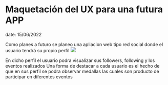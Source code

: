 # Maquetación del UX para una futura APP

date: 15/06/2022

Como planes a futuro se planeo una apliacion web tipo red social donde el usuario tendrá su propio perfil 
![](https://drive.google.com/file/d/10hA7LLJqfjpA0h_Ry6ReEKZqEzhkY2Oa/view?usp=sharing)

En dicho perfil el usuario podra visualizar sus followers, following y los eventos realizados
Una forma de destacar a cada usuario es el hecho de que en sus perfil se podra observar medallas las cuales son producto de participar en diferentes eventos 








